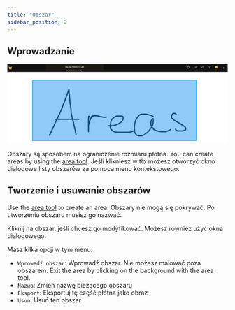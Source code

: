 ```yaml
---
title: "Obszar"
sidebar_position: 2
---
```


## Wprowadzanie

![Obszar](area.png)

Obszary są sposobem na ograniczenie rozmiaru płótna. You can create areas by using the [area tool](tools/area.md). Jeśli klikniesz w tło możesz otworzyć okno dialogowe listy obszarów za pomocą menu kontekstowego.

## Tworzenie i usuwanie obszarów

Use the [area tool](tools/area.md) to create an area. Obszary nie mogą się pokrywać. Po utworzeniu obszaru musisz go nazwać.

Kliknij na obszar, jeśli chcesz go modyfikować. Możesz również użyć okna dialogowego.

Masz kilka opcji w tym menu:

* `Wprowadź obszar`: Wprowadź obszar. Nie możesz malować poza obszarem. Exit the area by clicking on the background with the area tool.
* `Nazwa`: Zmień nazwę bieżącego obszaru
* `Eksport`: Eksportuj tę część płótna jako obraz
* `Usuń`: Usuń ten obszar
